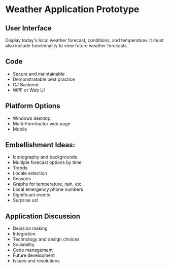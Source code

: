# Weather Application Prototype

## User Interface

Display today's local weather forecast, conditions, and temperature. It must also include functionality to view future weather forecasts.

## Code

- Secure and maintainable
- Demonstratable best practice
- C# Backend
- WPF or Web UI

## Platform Options

- Windows desktop
- Multi-Formfactor web page
- Mobile

## Embellishment Ideas:

- Iconography and backgrounds
- Multiple forecast options by time
- Trends
- Locale selection
- Seasons
- Graphs for temperature, rain, etc.
- Local emergency phone numbers
- Significant events
- Surprise us!

## Application Discussion

- Decision making
- Integration
- Technology and design choices
- Scalability
- Code management
- Future development
- Issues and resolutions
